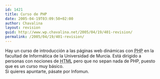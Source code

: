```yaml
---
id: 1421
title: Curso de PHP
date: 2005-04-19T03:09:50+02:00
author: Chavalina
layout: revision
guid: http://www.wp.chavalina.net/2005/04/19/401-revision/
permalink: /2005/04/19/401-revision/
---
```

Hay un curso de introducci&oacute;n a las páginas web dinámicas con <acronym title="Hypertext PreProcessor">PHP</acronym> en la facultad de Informática de la Universidad de Murcia. Está dirigido a personas con nociones de <acronym title="HyperText Markup Language">HTML</acronym> pero que no sepan nada de PHP, puesto que es un curso muy básico.  
Si quieres apuntarte, pásate por Infomun.